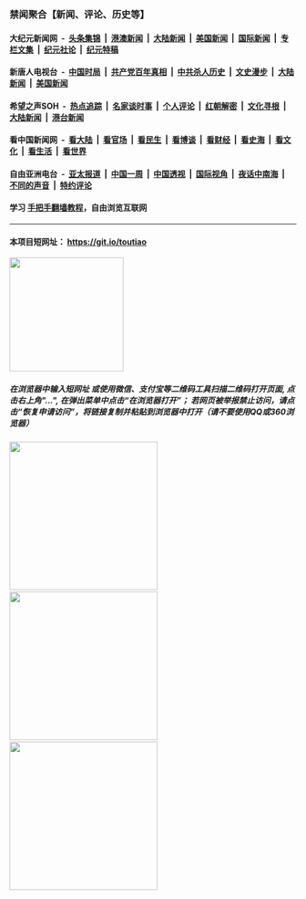 ### 禁闻聚合【新闻、评论、历史等】

#### 大纪元新闻网 &nbsp;-&nbsp; [头条集锦](indexes/E头条集锦.md?t=02040044) &nbsp;|&nbsp; [港澳新闻](indexes/E港澳新闻.md?t=02040044)  &nbsp;|&nbsp; [大陆新闻](indexes/E大陆新闻.md?t=02040044) &nbsp;|&nbsp; [美国新闻](indexes/E美国新闻.md?t=02040044) &nbsp;|&nbsp; [国际新闻](indexes/E国际新闻.md?t=02040044) &nbsp;|&nbsp; [专栏文集](indexes/E专栏文集.md?t=02040044) &nbsp;|&nbsp; [纪元社论](indexes/E纪元社论.md?t=02040044) &nbsp;|&nbsp; [纪元特稿](indexes/E纪元特稿.md?t=02040044) 

#### 新唐人电视台 &nbsp;-&nbsp; [中国时局](indexes/N中国时局.md?t=02040044) &nbsp;|&nbsp; [共产党百年真相](indexes/N共产党百年真相.md?t=02040044) &nbsp;|&nbsp; [中共杀人历史](indexes/N中共杀人历史.md?t=02040044) &nbsp;|&nbsp; [文史漫步](indexes/N文史漫步.md?t=02040044) &nbsp;|&nbsp; [大陆新闻](indexes/N大陆新闻.md?t=02040044) &nbsp;|&nbsp; [美国新闻](indexes/N美国新闻.md?t=02040044)

#### 希望之声SOH &nbsp;-&nbsp; [热点追踪](indexes/H热点追踪.md?t=02040044) &nbsp;|&nbsp; [名家谈时事](indexes/H名家谈时事.md?t=02040044) &nbsp;|&nbsp; [个人评论](indexes/H个人评论.md?t=02040044)  &nbsp;|&nbsp; [红朝解密](indexes/H红朝解密.md?t=02040044) &nbsp;|&nbsp; [文化寻根](indexes/H文化寻根.md?t=02040044) &nbsp;|&nbsp; [大陆新闻](indexes/H大陆新闻.md?t=02040044) &nbsp;|&nbsp; [港台新闻](indexes/H港台新闻.md?t=02040044)

#### 看中国新闻网 &nbsp;-&nbsp; [看大陆](indexes/S看大陆.md?t=02040044) &nbsp;|&nbsp; [看官场](indexes/S看官场.md?t=02040044) &nbsp;|&nbsp; [看民生](indexes/S看民生.md?t=02040044)  &nbsp;|&nbsp; [看博谈](indexes/S看博谈.md?t=02040044) &nbsp;|&nbsp; [看财经](indexes/S看财经.md?t=02040044) &nbsp;|&nbsp; [看史海](indexes/S看史海.md?t=02040044) &nbsp;|&nbsp; [看文化](indexes/S看文化.md?t=02040044) &nbsp;|&nbsp; [看生活](indexes/S看生活.md?t=02040044) &nbsp;|&nbsp; [看世界](indexes/S看世界.md?t=02040044)

#### 自由亚洲电台 &nbsp;-&nbsp; [亚太报道](indexes/R亚太报道.md?t=02040044) &nbsp;|&nbsp; [中国一周](indexes/R中国一周.md?t=02040044) &nbsp;|&nbsp; [中国透视](indexes/R中国透视.md?t=02040044)  &nbsp;|&nbsp; [国际视角](indexes/R国际视角.md?t=02040044) &nbsp;|&nbsp; [夜话中南海](indexes/R夜话中南海.md?t=02040044) &nbsp;|&nbsp; [不同的声音](indexes/R不同的声音.md?t=02040044) &nbsp;|&nbsp; [特约评论](indexes/R特约评论.md?t=02040044)

#### 学习 [手把手翻墙教程](https://github.com/gfw-breaker/guides/wiki)，自由浏览互联网

----

#### 本项目短网址： https://git.io/toutiao
<img src="https://raw.githubusercontent.com/gfw-breaker/banned-news/master/scripts/img/qr.png" width="200px"/>  

##### 在浏览器中输入短网址 或使用微信、支付宝等二维码工具扫描二维码打开页面, 点击右上角"...", 在弹出菜单中点击“在浏览器打开”； 若网页被举报禁止访问，请点击“恢复申请访问”，将链接复制并粘贴到浏览器中打开（请不要使用QQ或360浏览器）

<img src="https://raw.githubusercontent.com/gfw-breaker/banned-news/master/scripts/img/1.png" width="260px"/> &nbsp; <img src="https://raw.githubusercontent.com/gfw-breaker/banned-news/master/scripts/img/2.png" width="260px"/> &nbsp; <img src="https://raw.githubusercontent.com/gfw-breaker/banned-news/master/scripts/img/3.png" width="260px"/>
